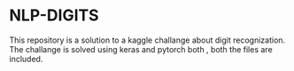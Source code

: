 # NLP-DIGITS
This repository is a solution to a kaggle challange about digit recognization. The challange is solved using keras and pytorch both , both the files are included.
